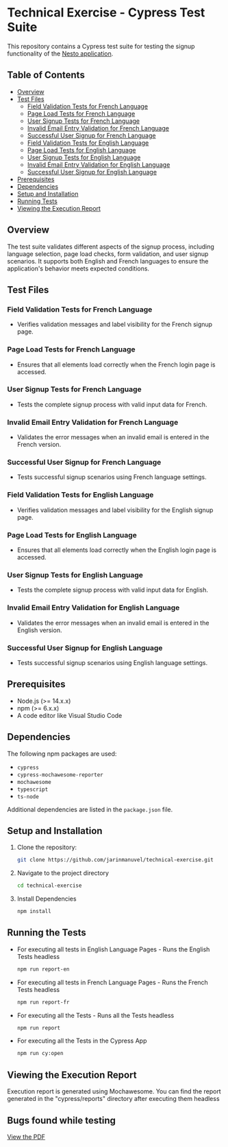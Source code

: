 # Technical Exercise - Cypress Test Suite

This repository contains a Cypress test suite for testing the signup functionality of the [Nesto application](https://app.qa.nesto.ca/login).

## Table of Contents
- [Overview](#overview)
- [Test Files](#test-files)
  - [Field Validation Tests for French Language](#field-validation-tests-for-french-language)
  - [Page Load Tests for French Language](#page-load-tests-for-french-language)
  - [User Signup Tests for French Language](#user-signup-tests-for-french-language)
  - [Invalid Email Entry Validation for French Language](#invalid-email-entry-validation-for-french-language)
  - [Successful User Signup for French Language](#successful-user-signup-for-french-language)
  - [Field Validation Tests for English Language](#field-validation-tests-for-english-language)
  - [Page Load Tests for English Language](#page-load-tests-for-english-language)
  - [User Signup Tests for English Language](#user-signup-tests-for-english-language)
  - [Invalid Email Entry Validation for English Language](#invalid-email-entry-validation-for-english-language)
  - [Successful User Signup for English Language](#successful-user-signup-for-english-language)
- [Prerequisites](#prerequisites)
- [Dependencies](#dependencies)
- [Setup and Installation](#setup-and-installation)
- [Running Tests](#running-tests)
- [Viewing the Execution Report](viewing-execution-report)

## Overview
The test suite validates different aspects of the signup process, including language selection, page load checks, form validation, and user signup scenarios. It supports both English and French languages to ensure the application's behavior meets expected conditions.

## Test Files

### Field Validation Tests for French Language
   - Verifies validation messages and label visibility for the French signup page.

### Page Load Tests for French Language
   - Ensures that all elements load correctly when the French login page is accessed.

### User Signup Tests for French Language
   - Tests the complete signup process with valid input data for French.

### Invalid Email Entry Validation for French Language
   - Validates the error messages when an invalid email is entered in the French version.

### Successful User Signup for French Language
   - Tests successful signup scenarios using French language settings.

### Field Validation Tests for English Language
   - Verifies validation messages and label visibility for the English signup page.

### Page Load Tests for English Language
   - Ensures that all elements load correctly when the English login page is accessed.

### User Signup Tests for English Language
   - Tests the complete signup process with valid input data for English.

### Invalid Email Entry Validation for English Language
   - Validates the error messages when an invalid email is entered in the English version.

### Successful User Signup for English Language
   - Tests successful signup scenarios using English language settings.

## Prerequisites
- Node.js (>= 14.x.x)
- npm (>= 6.x.x)
- A code editor like Visual Studio Code

## Dependencies
The following npm packages are used:
- `cypress`
- `cypress-mochawesome-reporter`
- `mochawesome`
- `typescript`
- `ts-node`

Additional dependencies are listed in the `package.json` file.

## Setup and Installation
1. Clone the repository:
   ```bash
   git clone https://github.com/jarinmanuvel/technical-exercise.git
2. Navigate to the project directory
   ```bash
   cd technical-exercise
3. Install Dependencies
   ```bash
   npm install

## Running the Tests
- For executing all tests in English Language Pages - Runs the English Tests headless 
  ```bash
  npm run report-en

- For executing all tests in French Language Pages - Runs the French Tests headless 
  ```bash
  npm run report-fr

- For executing all the Tests - Runs all the Tests headless
  ```bash
  npm run report

- For executing all the Tests in the Cypress App
  ```bash
  npm run cy:open

## Viewing the Execution Report
Execution report is generated using Mochawesome. You can find the report generated in the "cypress/reports" directory after executing them headless

## Bugs found while testing
[View the PDF](path/to/your/file.pdf)
